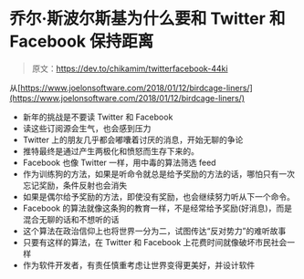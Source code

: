 # 乔尔·斯波尔斯基为什么要和 Twitter 和 Facebook 保持距离

> 原文：<https://dev.to/chikamim/twitterfacebook-44ki>

从[https://www.joelonsoftware.com/2018/01/12/birdcage-liners/](https://www.joelonsoftware.com/2018/01/12/birdcage-liners/)

*   新年的挑战是不要读 Twitter 和 Facebook
*   读这些订阅源会生气，也会感到压力
*   Twitter 上的朋友几乎都会嘟囔着讨厌的消息，开始无聊的争论
*   推特最终是通过产生两极化和愤怒而生存下来的。
*   Facebook 也像 Twitter 一样，用中毒的算法筛选 feed
*   作为训练狗的方法，如果是听命令就总是给予奖励的方法的话，哪怕只有一次忘记奖励，条件反射也会消失
*   如果是偶尔给予奖励的方法，即使没有奖励，也会继续努力听从下一个命令。
*   Facebook 的算法就像这条狗的教育一样，不是经常给予奖励(好消息)，而是混合无聊的话和不想听的话
*   这个算法在政治信仰上也将世界一分为二，试图传达“反对势力”的难听故事
*   只要有这样的算法，在 Twitter 和 Facebook 上花费时间就像破坏市民社会一样
*   作为软件开发者，有责任慎重考虑让世界变得更美好，并设计软件
